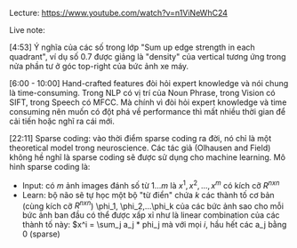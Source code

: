Lecture: https://www.youtube.com/watch?v=n1ViNeWhC24

Live note:

[4:53]  Ý nghĩa của các số trong lớp "Sum up edge strength in each quadrant", ví dụ số 0.7 được giảng là "density" của vertical tương ứng trong nửa phần tư ở góc top-right của bức ảnh xe máy.

[6:00 - 10:00] Hand-crafted features đòi hỏi expert knowledge và nói chung là time-consuming. Trong NLP có vị trí của Noun Phrase, trong Vision có SIFT, trong Speech có MFCC. Mà chính vì đòi hỏi expert knowledge và time consuming nên muốn có đột phá về performance thì mất nhiều thời gian để cải tiến hoặc nghĩ ra cái mới.

[22:11] Sparse coding: vào thời điểm sparse coding ra đời, nó chỉ là một theoretical model trong neuroscience. Các tác giả (Olhausen and Field) không hề nghĩ là sparse coding sẽ được sử dụng cho machine learning. Mô hình sparse coding là:

- Input: có $m$ ảnh images đánh số từ $1...m$ là $x^1, x^2, ..., x^m$ có kích cỡ $R^{n x n}$
- Learn: bộ não sẽ tự học một bộ "từ điển" chứa $k$ các thành tố cơ bản (cùng kích cỡ $R^{n x n}$) \phi_1, \phi_2,...\phi_k của các bức ảnh sao cho mỗi bức ảnh ban đầu có thể được xấp xỉ như là linear combination của các thành tố này:
    $x^i = \sum_j a_j * phi_j
    mà với mọi $i$, hầu hết các a_j bằng 0 (sparse)
